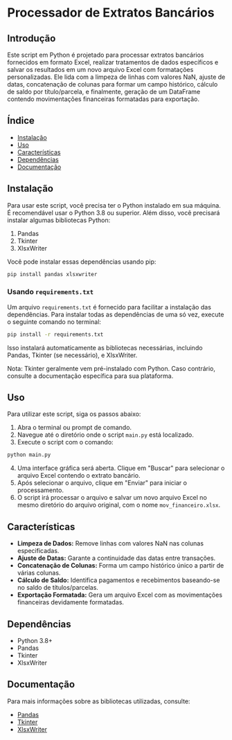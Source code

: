 # Processador de Extratos Bancários

## Introdução

Este script em Python é projetado para processar extratos bancários fornecidos em formato Excel, realizar tratamentos de dados específicos e salvar os resultados em um novo arquivo Excel com formatações personalizadas. Ele lida com a limpeza de linhas com valores NaN, ajuste de datas, concatenação de colunas para formar um campo histórico, cálculo de saldo por título/parcela, e finalmente, geração de um DataFrame contendo movimentações financeiras formatadas para exportação.

## Índice

- [Instalação](#instalação)
- [Uso](#uso)
- [Características](#características)
- [Dependências](#dependências)
- [Documentação](#documentação)

## Instalação

Para usar este script, você precisa ter o Python instalado em sua máquina. É recomendável usar o Python 3.8 ou superior. Além disso, você precisará instalar algumas bibliotecas Python:

1. Pandas
2. Tkinter
3. XlsxWriter

Você pode instalar essas dependências usando pip:

```bash
pip install pandas xlsxwriter
```

### Usando `requirements.txt`
Um arquivo `requirements.txt` é fornecido para facilitar a instalação das dependências. Para instalar todas as dependências de uma só vez, execute o seguinte comando no terminal:

```bash
pip install -r requirements.txt
```

Isso instalará automaticamente as bibliotecas necessárias, incluindo Pandas, Tkinter (se necessário), e XlsxWriter.

Nota: Tkinter geralmente vem pré-instalado com Python. Caso contrário, consulte a documentação específica para sua plataforma.

## Uso

Para utilizar este script, siga os passos abaixo:

1. Abra o terminal ou prompt de comando.
2. Navegue até o diretório onde o script `main.py` está localizado.
3. Execute o script com o comando:

```bash
python main.py
```

4. Uma interface gráfica será aberta. Clique em "Buscar" para selecionar o arquivo Excel contendo o extrato bancário.
5. Após selecionar o arquivo, clique em "Enviar" para iniciar o processamento.
6. O script irá processar o arquivo e salvar um novo arquivo Excel no mesmo diretório do arquivo original, com o nome `mov_financeiro.xlsx`.

## Características

- **Limpeza de Dados:** Remove linhas com valores NaN nas colunas especificadas.
- **Ajuste de Datas:** Garante a continuidade das datas entre transações.
- **Concatenação de Colunas:** Forma um campo histórico único a partir de várias colunas.
- **Cálculo de Saldo:** Identifica pagamentos e recebimentos baseando-se no saldo de títulos/parcelas.
- **Exportação Formatada:** Gera um arquivo Excel com as movimentações financeiras devidamente formatadas.

## Dependências

- Python 3.8+
- Pandas
- Tkinter
- XlsxWriter

## Documentação

Para mais informações sobre as bibliotecas utilizadas, consulte:

- [Pandas](https://pandas.pydata.org/pandas-docs/stable/)
- [Tkinter](https://docs.python.org/3/library/tkinter.html)
- [XlsxWriter](https://xlsxwriter.readthedocs.io/)